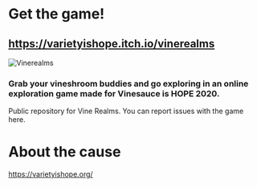 # Get the game!
## https://varietyishope.itch.io/vinerealms

![Vinerealms](https://i.imgur.com/QWGcCEP.png)
### Grab your vineshroom buddies and go exploring in an online exploration game made for Vinesauce is HOPE 2020.



Public repository for Vine Realms. You can report issues with the game here.  

# About the cause
https://varietyishope.org/

